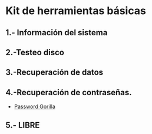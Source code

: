 #  Kit de herramientas básicas
 
## 1.- Información del sistema

## 2.-Testeo disco

## 3.-Recuperación de datos

## 4.-Recuperación de contraseñas.

- [Password Gorilla](Password/password.md)

## 5.- LIBRE

